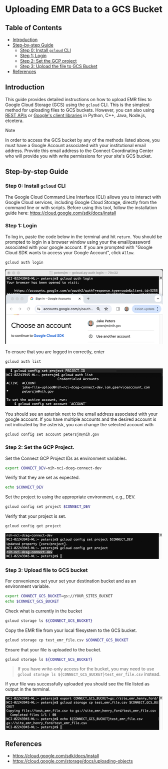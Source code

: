 # Uploading EMR Data to a GCS Bucket

## Table of Contents

-   [Introduction](#introduction)
-   [Step-by-step Guide](#step-by-step-guide)
    -   [Step 0: Install `gcloud` CLI](#step-0)
    -   [Step 1: Login](#step-1)
    -   [Step 2: Set the GCP project](#step-2)
    -   [Step 3: Upload the file to GCS Bucket](#step-3)
-   [References](#references)

<a name="introduction"></a> 
## Introduction 

This guide provides detailed instructions on how to upload EMR files to Google Cloud Storage (GCS) using the `gcloud` CLI. This is the simplest method for uploading files to GCS buckets. However, you can also using [REST APIs](https://cloud.google.com/storage/docs/uploading-objects#rest-upload-objects) or [Google's client libraries](https://cloud.google.com/storage/docs/uploading-objects#storage-upload-object-client-libraries) in Python, C++, Java, Node.js, etcetera.


> [!NOTE]
> In order to access the GCS bucket by any of the methods listed above, you must have a Google Account associated with your institutional email address. Provide this email address to the Connect Coordinating Center who will provide you with write permissions for your site's GCS bucket.

<a name="step-by-step-guide"></a> 
## Step-by-step Guide 


<a name="step-0"></a>
### Step 0: Install `gcloud` CLI 

The Google Cloud Command Line Interface (CLI) allows you to interact with Google Cloud services, including Google Cloud Storage, directly from the command line or with scripts. Before using this tool, follow the installation guide here: <https://cloud.google.com/sdk/docs/install>

<a name="step-1"></a>
### Step 1: Login 

To log in, paste the code below in the terminal and hit `return`. You should be prompted to login in a browser window using your the email/password associated with your google account. If you are prompted with "Google Cloud SDK wants to access your Google Account", click `Allow`.

``` bash
gcloud auth login
```

![](images/gcs-upload-tutorial/login.png)

To ensure that you are logged in correctly, enter

``` bash
gcloud auth list
```

![](images/gcs-upload-tutorial/gcloud-auth-list.png)

You should see an asterisk next to the email address associated with your google account. If you have multiple accounts and the desired account is not indicated by the asterisk, you can change the selected account with

``` bash
gcloud config set account petersjm@nih.gov
```

<a name="step-2"></a>
### Step 2: Set the GCP Project. 

Set the Connect GCP Project IDs as environment variables.

``` bash
export CONNECT_DEV=nih-nci-dceg-connect-dev
```

Verify that they are set as expected.

``` bash
echo $CONNECT_DEV
```

Set the project to using the appropriate environment, e.g., DEV.

``` bash
gcloud config set project $CONNECT_DEV
```

Verify that your project is set.

``` bash         
gcloud config get project
```

![](images/gcs-upload-tutorial/gcloud-config-get-project.png)

<a name="step-3"></a>
### Step 3: Upload file to GCS bucket 

For convenience set your set your destination bucket and as an environment variable.

``` bash
export CONNECT_GCS_BUCKET=gs://YOUR_SITES_BUCKET
echo $CONNECT_GCS_BUCKET
```

Check what is currently in the bucket

``` bash
gcloud storage ls ${CONNECT_GCS_BUCKET}
```

Copy the EMR file from your local filesystem to the GCS bucket.

``` bash
gcloud storage cp test_emr_file.csv $CONNECT_GCS_BUCKET
```

Ensure that your file is uploaded to the bucket.

``` bash
gcloud storage ls ${CONNECT_GCS_BUCKET}
```


> If you have write-only access for the bucket, you may need to use <br>
> ```gcloud storage ls ${CONNECT_GCS_BUCKET}test_emr_file.csv``` 
> instead. 


If your file was successfully uploaded you should see the file listed as output in the terminal.

![](images/gcs-upload-tutorial/gcloud-storage-cp.png)


## References <a name="references"></a> 
-   <https://cloud.google.com/sdk/docs/install>
-   <https://cloud.google.com/storage/docs/uploading-objects>
